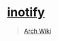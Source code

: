 # [inotify](https://en.wikipedia.org/wiki/Inotify)

> [Arch Wiki][wiki]

[wiki]: https://wiki.archlinux.org/index.php/Autostarting#On_filesystem_events
